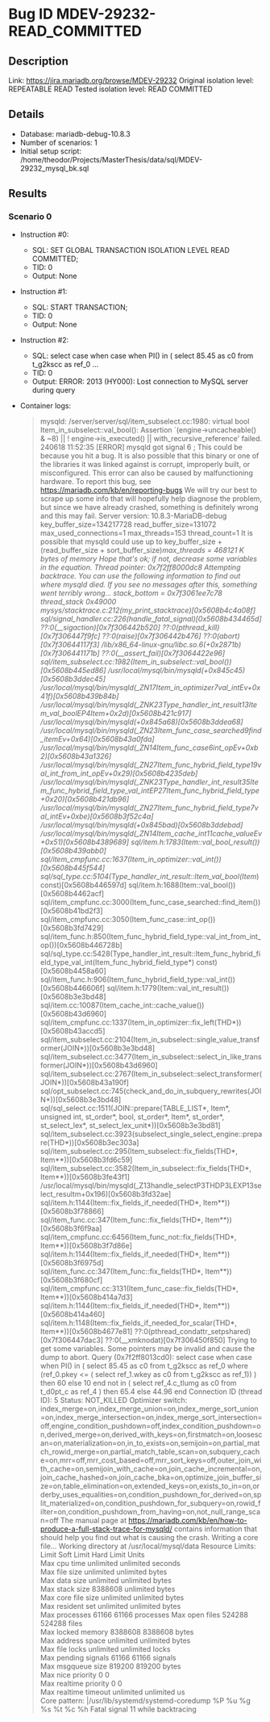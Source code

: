 # Bug ID MDEV-29232-READ_COMMITTED

## Description

Link:                     https://jira.mariadb.org/browse/MDEV-29232
Original isolation level: REPEATABLE READ
Tested isolation level:   READ COMMITTED


## Details
 * Database: mariadb-debug-10.8.3
 * Number of scenarios: 1
 * Initial setup script: /home/theodor/Projects/MasterThesis/data/sql/MDEV-29232_mysql_bk.sql

## Results
### Scenario 0
 * Instruction #0:
     - SQL:  SET GLOBAL TRANSACTION ISOLATION LEVEL READ COMMITTED;
     - TID: 0
     - Output: None
 * Instruction #1:
     - SQL:  START TRANSACTION;
     - TID: 0
     - Output: None
 * Instruction #2:
     - SQL:  select case when case when PI() in ( select 85.45 as c0 from t_g2kscc as ref_0 ...
     - TID: 0
     - Output: ERROR: 2013 (HY000): Lost connection to MySQL server during query

 * Container logs:
   > mysqld: /server/server/sql/item_subselect.cc:1980: virtual bool Item_in_subselect::val_bool(): Assertion `(engine->uncacheable() & ~8) || ! engine->is_executed() || with_recursive_reference' failed.
   > 240618 11:52:35 [ERROR] mysqld got signal 6 ;
   > This could be because you hit a bug. It is also possible that this binary
   > or one of the libraries it was linked against is corrupt, improperly built,
   > or misconfigured. This error can also be caused by malfunctioning hardware.
   > To report this bug, see https://mariadb.com/kb/en/reporting-bugs
   > We will try our best to scrape up some info that will hopefully help
   > diagnose the problem, but since we have already crashed, 
   > something is definitely wrong and this may fail.
   > Server version: 10.8.3-MariaDB-debug
   > key_buffer_size=134217728
   > read_buffer_size=131072
   > max_used_connections=1
   > max_threads=153
   > thread_count=1
   > It is possible that mysqld could use up to 
   > key_buffer_size + (read_buffer_size + sort_buffer_size)*max_threads = 468121 K  bytes of memory
   > Hope that's ok; if not, decrease some variables in the equation.
   > Thread pointer: 0x7f2ff8000dc8
   > Attempting backtrace. You can use the following information to find out
   > where mysqld died. If you see no messages after this, something went
   > terribly wrong...
   > stack_bottom = 0x7f3061ee7c78 thread_stack 0x49000
   > mysys/stacktrace.c:212(my_print_stacktrace)[0x5608b4c4a08f]
   > sql/signal_handler.cc:226(handle_fatal_signal)[0x5608b434465d]
   > ??:0(__sigaction)[0x7f306442b520]
   > ??:0(pthread_kill)[0x7f306447f9fc]
   > ??:0(raise)[0x7f306442b476]
   > ??:0(abort)[0x7f30644117f3]
   > /lib/x86_64-linux-gnu/libc.so.6(+0x2871b)[0x7f306441171b]
   > ??:0(__assert_fail)[0x7f3064422e96]
   > sql/item_subselect.cc:1982(Item_in_subselect::val_bool())[0x5608b445ed86]
   > /usr/local/mysql/bin/mysqld(+0x845c45)[0x5608b3ddec45]
   > /usr/local/mysql/bin/mysqld(_ZN17Item_in_optimizer7val_intEv+0x41f)[0x5608b439b84b]
   > /usr/local/mysql/bin/mysqld(_ZNK23Type_handler_int_result13Item_val_boolEP4Item+0x2d)[0x5608b421c917]
   > /usr/local/mysql/bin/mysqld(+0x845a68)[0x5608b3ddea68]
   > /usr/local/mysql/bin/mysqld(_ZN23Item_func_case_searched9find_itemEv+0x64)[0x5608b43a0fda]
   > /usr/local/mysql/bin/mysqld(_ZN14Item_func_case6int_opEv+0xb2)[0x5608b43a1326]
   > /usr/local/mysql/bin/mysqld(_ZN27Item_func_hybrid_field_type19val_int_from_int_opEv+0x29)[0x5608b4235deb]
   > /usr/local/mysql/bin/mysqld(_ZNK23Type_handler_int_result35Item_func_hybrid_field_type_val_intEP27Item_func_hybrid_field_type+0x20)[0x5608b421db96]
   > /usr/local/mysql/bin/mysqld(_ZN27Item_func_hybrid_field_type7val_intEv+0xbe)[0x5608b3f52c4a]
   > /usr/local/mysql/bin/mysqld(+0x845bad)[0x5608b3ddebad]
   > /usr/local/mysql/bin/mysqld(_ZN14Item_cache_int11cache_valueEv+0x51)[0x5608b4389689]
   > sql/item.h:1783(Item::val_bool_result())[0x5608b439abb0]
   > sql/item_cmpfunc.cc:1637(Item_in_optimizer::val_int())[0x5608b445f544]
   > sql/sql_type.cc:5104(Type_handler_int_result::Item_val_bool(Item*) const)[0x5608b446597d]
   > sql/item.h:1688(Item::val_bool())[0x5608b4462acf]
   > sql/item_cmpfunc.cc:3000(Item_func_case_searched::find_item())[0x5608b41bd2f3]
   > sql/item_cmpfunc.cc:3050(Item_func_case::int_op())[0x5608b3fd7429]
   > sql/item_func.h:850(Item_func_hybrid_field_type::val_int_from_int_op())[0x5608b446728b]
   > sql/sql_type.cc:5428(Type_handler_int_result::Item_func_hybrid_field_type_val_int(Item_func_hybrid_field_type*) const)[0x5608b4458a60]
   > sql/item_func.h:906(Item_func_hybrid_field_type::val_int())[0x5608b446606f]
   > sql/item.h:1779(Item::val_int_result())[0x5608b3e3bd48]
   > sql/item.cc:10087(Item_cache_int::cache_value())[0x5608b43d6960]
   > sql/item_cmpfunc.cc:1337(Item_in_optimizer::fix_left(THD*))[0x5608b43accd5]
   > sql/item_subselect.cc:2104(Item_in_subselect::single_value_transformer(JOIN*))[0x5608b3e3bd48]
   > sql/item_subselect.cc:3477(Item_in_subselect::select_in_like_transformer(JOIN*))[0x5608b43d6960]
   > sql/item_subselect.cc:2767(Item_in_subselect::select_transformer(JOIN*))[0x5608b43a190f]
   > sql/opt_subselect.cc:745(check_and_do_in_subquery_rewrites(JOIN*))[0x5608b3e3bd48]
   > sql/sql_select.cc:1511(JOIN::prepare(TABLE_LIST*, Item*, unsigned int, st_order*, bool, st_order*, Item*, st_order*, st_select_lex*, st_select_lex_unit*))[0x5608b3e3bd81]
   > sql/item_subselect.cc:3923(subselect_single_select_engine::prepare(THD*))[0x5608b3ec303a]
   > sql/item_subselect.cc:295(Item_subselect::fix_fields(THD*, Item**))[0x5608b3fd6c59]
   > sql/item_subselect.cc:3582(Item_in_subselect::fix_fields(THD*, Item**))[0x5608b3fe43f1]
   > /usr/local/mysql/bin/mysqld(_Z13handle_selectP3THDP3LEXP13select_resultm+0x196)[0x5608b3fd32ae]
   > sql/item.h:1144(Item::fix_fields_if_needed(THD*, Item**))[0x5608b3f78866]
   > sql/item_func.cc:347(Item_func::fix_fields(THD*, Item**))[0x5608b3f6f9aa]
   > sql/item_cmpfunc.cc:6456(Item_func_not::fix_fields(THD*, Item**))[0x5608b3f7d86e]
   > sql/item.h:1144(Item::fix_fields_if_needed(THD*, Item**))[0x5608b3f6975d]
   > sql/item_func.cc:347(Item_func::fix_fields(THD*, Item**))[0x5608b3f680cf]
   > sql/item_cmpfunc.cc:3131(Item_func_case::fix_fields(THD*, Item**))[0x5608b414a7d3]
   > sql/item.h:1144(Item::fix_fields_if_needed(THD*, Item**))[0x5608b414a460]
   > sql/item.h:1148(Item::fix_fields_if_needed_for_scalar(THD*, Item**))[0x5608b4677e81]
   > ??:0(pthread_condattr_setpshared)[0x7f306447dac3]
   > ??:0(__xmknodat)[0x7f306450f850]
   > Trying to get some variables.
   > Some pointers may be invalid and cause the dump to abort.
   > Query (0x7f2ff8013cd0): select case when case when PI() in ( select 85.45 as c0 from t_g2kscc as ref_0 where (ref_0.pkey <= ( select ref_1.wkey as c0 from t_g2kscc as ref_1)) ) then 60 else 10 end not in ( select ref_4.c_tlumg as c0 from t_d0pt_c as ref_4 ) then 65.4 else 44.96 end
   > Connection ID (thread ID): 5
   > Status: NOT_KILLED
   > Optimizer switch: index_merge=on,index_merge_union=on,index_merge_sort_union=on,index_merge_intersection=on,index_merge_sort_intersection=off,engine_condition_pushdown=off,index_condition_pushdown=on,derived_merge=on,derived_with_keys=on,firstmatch=on,loosescan=on,materialization=on,in_to_exists=on,semijoin=on,partial_match_rowid_merge=on,partial_match_table_scan=on,subquery_cache=on,mrr=off,mrr_cost_based=off,mrr_sort_keys=off,outer_join_with_cache=on,semijoin_with_cache=on,join_cache_incremental=on,join_cache_hashed=on,join_cache_bka=on,optimize_join_buffer_size=on,table_elimination=on,extended_keys=on,exists_to_in=on,orderby_uses_equalities=on,condition_pushdown_for_derived=on,split_materialized=on,condition_pushdown_for_subquery=on,rowid_filter=on,condition_pushdown_from_having=on,not_null_range_scan=off
   > The manual page at https://mariadb.com/kb/en/how-to-produce-a-full-stack-trace-for-mysqld/ contains
   > information that should help you find out what is causing the crash.
   > Writing a core file...
   > Working directory at /usr/local/mysql/data
   > Resource Limits:
   > Limit                     Soft Limit           Hard Limit           Units     
   > Max cpu time              unlimited            unlimited            seconds   
   > Max file size             unlimited            unlimited            bytes     
   > Max data size             unlimited            unlimited            bytes     
   > Max stack size            8388608              unlimited            bytes     
   > Max core file size        unlimited            unlimited            bytes     
   > Max resident set          unlimited            unlimited            bytes     
   > Max processes             61166                61166                processes 
   > Max open files            524288               524288               files     
   > Max locked memory         8388608              8388608              bytes     
   > Max address space         unlimited            unlimited            bytes     
   > Max file locks            unlimited            unlimited            locks     
   > Max pending signals       61166                61166                signals   
   > Max msgqueue size         819200               819200               bytes     
   > Max nice priority         0                    0                    
   > Max realtime priority     0                    0                    
   > Max realtime timeout      unlimited            unlimited            us        
   > Core pattern: |/usr/lib/systemd/systemd-coredump %P %u %g %s %t %c %h
   > Fatal signal 11 while backtracing
